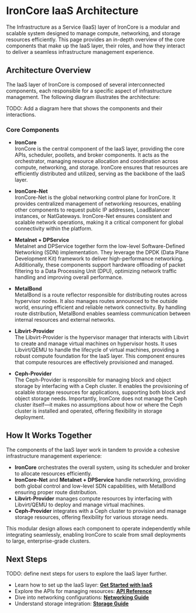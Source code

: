 # IronCore IaaS Architecture

The Infrastructure as a Service (IaaS) layer of IronCore is a modular and scalable system designed to manage compute, networking, and storage resources efficiently. This page provides an in-depth overview of the core components that make up the IaaS layer, their roles, and how they interact to deliver a seamless infrastructure management experience.

## Architecture Overview

The IaaS layer of IronCore is composed of several interconnected components, each responsible for a specific aspect of infrastructure management. The following diagram illustrates the architecture:

TODO: Add a diagram here that shows the components and their interactions.

### Core Components

- **IronCore**  
  IronCore is the central component of the IaaS layer, providing the core APIs, scheduler, poollets, and broker components. It acts as the orchestrator, managing resource allocation and coordination across compute, networking, and storage. IronCore ensures that resources are efficiently distributed and utilized, serving as the backbone of the IaaS layer.

- **IronCore-Net**  
  IronCore-Net is the global networking control plane for IronCore. It provides centralized management of networking resources, enabling other components to request public IP addresses, LoadBalancer instances, or NatGateways. IronCore-Net ensures consistent and scalable network operations, making it a critical component for global connectivity within the platform.

- **Metalnet + DPService**  
  Metalnet and DPService together form the low-level Software-Defined Networking (SDN) implementation. They leverage the DPDK (Data Plane Development Kit) framework to deliver high-performance networking. Additionally, these components support hardware offloading of packet filtering to a Data Processing Unit (DPU), optimizing network traffic handling and improving overall performance.

- **MetalBond**  
  MetalBond is a route reflector responsible for distributing routes across hypervisor nodes. It also manages routes announced to the outside world, ensuring efficient and reliable network connectivity. By handling route distribution, MetalBond enables seamless communication between internal resources and external networks.

- **Libvirt-Provider**  
  The Libvirt-Provider is the hypervisor manager that interacts with Libvirt to create and manage virtual machines on hypervisor hosts. It uses Libvirt/QEMU to handle the lifecycle of virtual machines, providing a robust compute foundation for the IaaS layer. This component ensures that compute resources are effectively provisioned and managed.

- **Ceph-Provider**  
  The Ceph-Provider is responsible for managing block and object storage by interfacing with a Ceph cluster. It enables the provisioning of scalable storage resources for applications, supporting both block and object storage needs. Importantly, IronCore does not manage the Ceph cluster itself—it makes no assumptions about how or where the Ceph cluster is installed and operated, offering flexibility in storage deployment.

## How It Works Together

The components of the IaaS layer work in tandem to provide a cohesive infrastructure management experience:

- **IronCore** orchestrates the overall system, using its scheduler and broker to allocate resources efficiently.
- **IronCore-Net** and **Metalnet + DPService** handle networking, providing both global control and low-level SDN capabilities, with MetalBond ensuring proper route distribution.
- **Libvirt-Provider** manages compute resources by interfacing with Libvirt/QEMU to deploy and manage virtual machines.
- **Ceph-Provider** integrates with a Ceph cluster to provision and manage storage resources, offering flexibility for various storage needs.

This modular design allows each component to operate independently while integrating seamlessly, enabling IronCore to scale from small deployments to large, enterprise-grade clusters.

## Next Steps

TODO: define next steps for users to explore the IaaS layer further.
- Learn how to set up the IaaS layer: **[Get Started with IaaS](#)**
- Explore the APIs for managing resources: **[API Reference](#)**
- Dive into networking configurations: **[Networking Guide](#)**
- Understand storage integration: **[Storage Guide](#)**